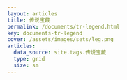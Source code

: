 ```yaml
---
layout: articles
title: 传说宝藏
permalink: /documents/tr-legend.html
key: documents-tr-legend
cover: /assets/images/sets/leg.png
articles:
  data_source: site.tags.传说宝藏
  type: grid
  size: sm
---
```


